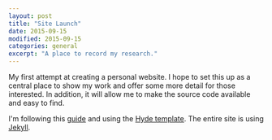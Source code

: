 ```yaml
---
layout: post
title: "Site Launch"
date: 2015-09-15
modified: 2015-09-15
categories: general
excerpt: "A place to record my research."
---
```


My first attempt at creating a personal website. 
I hope to set this up as a central place to show my work and offer some more detail for those interested.
In addition, it will allow me to make the source code available and easy to find. 

I'm following this [guide](http://jmcglone.com/guides/github-pages/) and using the [Hyde template](http://hyde.getpoole.com/).
The entire site is using [Jekyll](http://jekyllrb.com/). 